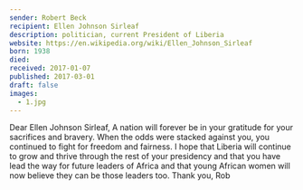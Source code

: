 ```yaml
---
sender: Robert Beck
recipient: Ellen Johnson Sirleaf
description: politician, current President of Liberia
website: https://en.wikipedia.org/wiki/Ellen_Johnson_Sirleaf
born: 1938
died:
received: 2017-01-07
published: 2017-03-01
draft: false
images:
  - 1.jpg
---
```

Dear Ellen Johnson Sirleaf,
A nation will forever be in your gratitude for your sacrifices and bravery. When the odds were stacked against you, you continued to fight for freedom and fairness. I hope that Liberia will continue to grow and thrive through the rest of your presidency and that you have lead the way for future leaders of Africa and that young African women will now believe they can be those leaders too.
Thank you,
Rob